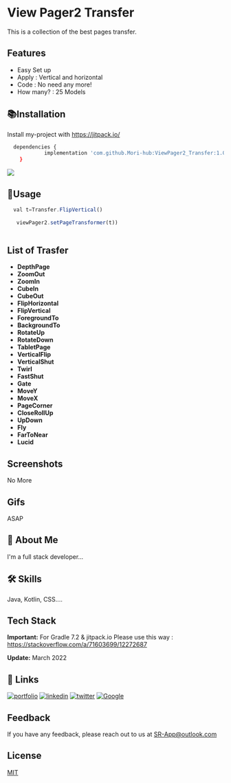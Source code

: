 
# View Pager2 Transfer

This is a collection of the best pages transfer.
## Features

- Easy Set up
- Apply : Vertical and horizontal   
- Code : No need any more!
- How many? : 25 Models



## 📚Installation

Install my-project with https://jitpack.io/

```bash
  dependencies {
	        implementation 'com.github.Mori-hub:ViewPager2_Transfer:1.0.0'
	}
```
  [![](https://jitpack.io/v/Mori-hub/ViewPager2_Transfer.svg)](https://jitpack.io/#Mori-hub/ViewPager2_Transfer)
  
## 🧰Usage

```javascript
  val t=Transfer.FlipVertical()
  
   viewPager2.setPageTransformer(t))
	        
```
## List of Trasfer
* **DepthPage** 
* **ZoomOut** 
* **ZoomIn**  
* **CubeIn** 
* **CubeOut** 
* **FlipHorizontal** 
* **FlipVertical**  
* **ForegroundTo** 
* **BackgroundTo** 
* **RotateUp** 
* **RotateDown**  
* **TabletPage** 
* **VerticalFlip** 
* **VerticalShut** 
* **Twirl** 
* **FastShut** 
* **Gate** 
* **MoveY** 
* **MoveX** 
* **PageCorner** 
* **CloseRollUp** 
* **UpDown** 
* **Fly** 
* **FarToNear** 
* **Lucid** 



## Screenshots
No More

## Gifs
 ASAP

## 🚀 About Me
I'm a full stack developer...


## 🛠 Skills
Java, Kotlin, CSS....


## Tech Stack

**Important:** For Gradle 7.2 & jitpack.io Please use this way : https://stackoverflow.com/a/71603699/12272687

**Update:** March 2022


## 🔗 Links
[![portfolio](https://img.shields.io/badge/my_portfolio-000?style=for-the-badge&logo=ko-fi&logoColor=white)](https://github.com/Mori-hub)
[![linkedin](https://img.shields.io/badge/linkedin-0A66C2?style=for-the-badge&logo=linkedin&logoColor=white)](https://www.linkedin.com/)
[![twitter](https://img.shields.io/badge/twitter-1DA1F2?style=for-the-badge&logo=twitter&logoColor=white)](https://twitter.com/)
[![Google](https://img.shields.io/badge/My%20Apps-Google%20Play%20Store-green?style=for-the-badge&logo=googleplay)](https://play.google.com/store/search?q=pub:Smart%20rabit&c=apps)

## Feedback

If you have any feedback, please reach out to us at SR-App@outlook.com


## License

[MIT](https://choosealicense.com/licenses/mit/)

